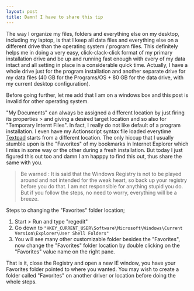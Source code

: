 ```yaml
---
layout: post
title: Damn! I have to share this tip
---
```


The way I organize my files, folders and everything else on my desktop, including my laptop, is that I keep all data files and everything else on a different drive than the operating system / program files. This definitely helps me in doing a very easy, click-clack-click format of my primary installation drive and be up and running fast enough with every of my data intact and all setting in place in a considerable quick time. Actually, I have a whole drive just for the program installation and another separate drive for my data files (40 GB for the Programs/OS + 80 GB for the data drive, with my current desktop configuration).

Before going further, let me add that I am on a windows box and this post is invalid for other operating system.

"My Documents" can always be assigned a different location by just firing its properties > and giving a desired target location and so also for "Temporary Internt Files". In fact, I really do not like default of a program installation. I even have my Actionscript syntax file loaded everytime [Textpad](http://www.textpad.com/) starts from a different location. The only hiccup that I usually stumble upon is the "Favorites" of my bookmarks in Internet Explorer which I miss in some way or the other during a fresh installation. But today I just figured this out too and damn I am happpy to find this out, thus share the same with you.

> Be warned : It is said that the Windows Registry is not to be played around and not intended for the weak heart, so back up your registry before you do that. I am not responsible for anything stupid you do.
> But if you follow the steps, no need to worry, everything will be a breeze.

Steps to changing the "Favorites" folder location;

1. Start > Run and type "regedit"
2. Go down to `"HKEY_CURRENT_USER\Software\Microsoft\Windows\Current Version\Explorer\User Shell Folders"`
3. You will see many other customizable folder besides the "Favorites", now change the "Favorites" folder location by double clicking on the "Favorites" value name on the right pane.

That is it, close the Registry and open a new IE window, you have your Favorites folder pointed to where you wanted. You may wish to create a folder called "Favorites" on another driver or location before doing the whole steps.